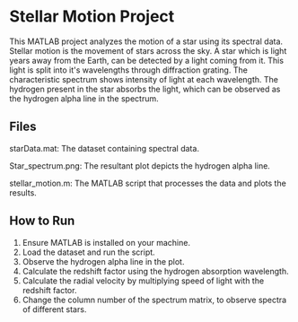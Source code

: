 # Stellar Motion Project

This MATLAB project analyzes the motion of a star using its spectral data. Stellar motion is the movement of stars across the sky. A star which is light years away from the Earth, can be detected by a light coming from it. This light is split into it's wavelengths through diffraction grating. The characteristic spectrum shows intensity of light at each wavelength. The hydrogen present in the star absorbs the light, which can be observed as the hydrogen alpha line in the spectrum. 

## Files
starData.mat: The dataset containing spectral data.

Star_spectrum.png: The resultant plot depicts the hydrogen alpha line.

stellar_motion.m: The MATLAB script that processes the data and plots the results.

## How to Run
1. Ensure MATLAB is installed on your machine.
2. Load the dataset and run the script.
3. Observe the hydrogen alpha line in the plot.
4. Calculate the redshift factor using the hydrogen absorption wavelength.
5. Calculate the radial velocity by multiplying speed of light with the redshift factor.
6. Change the column number of the spectrum matrix, to observe spectra of different stars.
